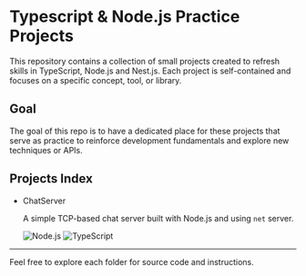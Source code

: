 # Typescript & Node.js Practice Projects

This repository contains a collection of small projects created to refresh skills in TypeScript, Node.js and Nest.js. Each project is self-contained and focuses on a specific concept, tool, or library.

## Goal

The goal of this repo is to have a dedicated place for these projects that serve as practice to reinforce development fundamentals and explore new techniques or APIs.

## Projects Index

- ChatServer

  A simple TCP-based chat server built with Node.js and using `net` server.

  ![Node.js](https://img.shields.io/badge/Node.js-20232A?logo=nodejs&logoColor=white) ![TypeScript](https://img.shields.io/badge/TypeScript-3178C6?logo=typescript&logoColor=white)

---

Feel free to explore each folder for source code and instructions.
